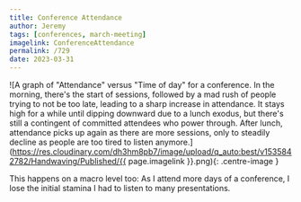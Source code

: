 ```yaml
---
title: Conference Attendance
author: Jeremy
tags: [conferences, march-meeting]
imagelink: ConferenceAttendance
permalink: /729
date: 2023-03-31
---
```


![A graph of "Attendance" versus "Time of day" for a conference. In the morning, there's the start of sessions, followed by a mad rush of people trying to not be too late, leading to a sharp increase in attendance. It stays high for a while until dipping downward due to a lunch exodus, but there's still a contingent of committed attendees who power through. After lunch, attendance picks up again as there are more sessions, only to steadily decline as people are too tired to listen anymore.](https://res.cloudinary.com/dh3hm8pb7/image/upload/q_auto:best/v1535842782/Handwaving/Published/{{ page.imagelink }}.png){: .centre-image }

This happens on a macro level too: As I attend more days of a conference, I lose the initial stamina I had to listen to many presentations.
